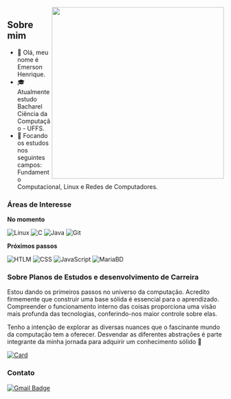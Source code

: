 <img src="https://raw.githubusercontent.com/MicaelliMedeiros/micaellimedeiros/master/image/computer-illustration.png" min-width="400px" max-width="400px" width="400px" align="right">

<h2>Sobre mim</h2>

- 👋 Olá, meu nome é Emerson Henrique.
- 🎓 Atualmente estudo Bacharel Ciência da Computação - UFFS.
- 🌱 Focando os estudos nos seguintes campos: Fundamento Computacional, Linux e Redes de Computadores.

<h3>Áreas de Interesse</h3>

**No momento**

![Linux](https://img.shields.io/badge/Linux-E34F26?style=for-the-badge&logo=linux&logoColor=black)
![C](https://img.shields.io/badge/C-00599C?style=for-the-badge&logo=c&logoColor=white)
![Java](https://img.shields.io/badge/Java-ED8B00?style=for-the-badge&logo=java&logoColor=white)
![Git](https://img.shields.io/badge/Git-E34F26?style=for-the-badge&logo=git&logoColor=white)

**Próximos passos**

![HTLM](https://img.shields.io/badge/HTML5-E34F26?style=for-the-badge&logo=html5&logoColor=white)
![CSS](https://img.shields.io/badge/CSS3-1572B6?style=for-the-badge&logo=css3&logoColor=white)
![JavaScript](https://img.shields.io/badge/JavaScript-F7DF1E?style=for-the-badge&logo=javascript&logoColor=black)
![MariaBD](https://img.shields.io/badge/MariaDB-01529E?style=for-the-badge&logo=mariadb&logoColor=white)

<h3>Sobre Planos de Estudos e desenvolvimento de Carreira</h3>

<p>
  Estou dando os primeiros passos no universo da computação. Acredito firmemente que construir uma base sólida é essencial para o aprendizado. Compreender o funcionamento interno das coisas proporciona uma visão mais profunda das tecnologias, conferindo-nos maior controle sobre elas.

Tenho a intenção de explorar as diversas nuances que o fascinante mundo da computação tem a oferecer. Desvendar as diferentes abstrações é parte integrante da minha jornada para adquirir um conhecimento sólido 🧠
</p>

[![Card](https://github-readme-stats.vercel.app/api/top-langs/?username=EmersonComar&hide=html&layout=compact&theme=radical)](https://github.com/anuraghazra/github-readme-stats)

<h3>Contato</h3>

[![Gmail Badge](https://img.shields.io/badge/-emerson.hcomar@gmail.com-006bed?style=flat-square&logo=Gmail&logoColor=white&link=mailto:emerson.hcomar@gmail.com)](mailto:emerson.hcomar@gmail.com)
